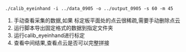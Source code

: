 ```
./calib_eyeinhand -i ../data_0905 -o ../output_0905 -s 60 -m 45
```


1. 手动查看采集的数据,如果 标定板平面处的点云很稀疏,需要手动删除点云
2. 运行脚本导出固定格式的数据到指定文件夹
3. 运行calib_eyeinhand进行标定
4. 查看中间结果,查看点云是否可以完整拼接